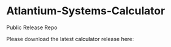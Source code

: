# Atlantium-Systems-Calculator
Public Release Repo

Please download the latest calculator release here:
